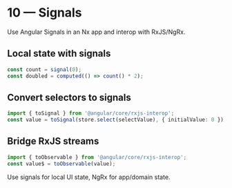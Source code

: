 # 10 — Signals

Use Angular Signals in an Nx app and interop with RxJS/NgRx.

## Local state with signals
```ts
const count = signal(0);
const doubled = computed(() => count() * 2);
```

## Convert selectors to signals
```ts
import { toSignal } from '@angular/core/rxjs-interop';
const value = toSignal(store.select(selectValue), { initialValue: 0 });
```

## Bridge RxJS streams
```ts
import { toObservable } from '@angular/core/rxjs-interop';
const value$ = toObservable(value);
```

Use signals for local UI state, NgRx for app/domain state.
